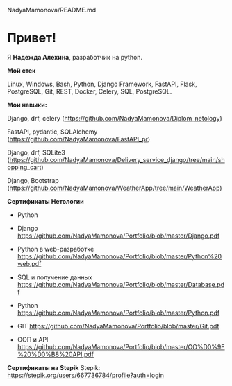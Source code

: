 NadyaMamonova/README.md

# Привет!

Я **Надежда Алехина**, разработчик на python.

**Мой стек**

Linux, Windows, Bash, Python, Django Framework, FastAPI, Flask, PostgreSQL, Git, REST, Docker, Celery, SQL, PostgreSQL.

**Мои навыки:**



Django, drf, celery (https://github.com/NadyaMamonova/Diplom_netology)

FastAPI, pydantic, SQLAlchemy (https://github.com/NadyaMamonova/FastAPI_pr)

Django, drf, SQLite3 (https://github.com/NadyaMamonova/Delivery_service_django/tree/main/shopping_cart)

Django, Bootstrap (https://github.com/NadyaMamonova/WeatherApp/tree/main/WeatherApp)


**Сертификаты Нетологии**

- Python 

- Django https://github.com/NadyaMamonova/Portfolio/blob/master/Django.pdf

- Python в web-разработке https://github.com/NadyaMamonova/Portfolio/blob/master/Python%20web.pdf

- SQL и получение данных  https://github.com/NadyaMamonova/Portfolio/blob/master/Database.pdf

- Python https://github.com/NadyaMamonova/Portfolio/blob/master/Python.pdf

- GIT https://github.com/NadyaMamonova/Portfolio/blob/master/Git.pdf

- ООП и API https://github.com/NadyaMamonova/Portfolio/blob/master/OO%D0%9F%20%D0%B8%20API.pdf


**Сертификаты на Stepik**
Stepik: https://stepik.org/users/667736784/profile?auth=login

